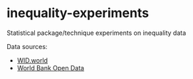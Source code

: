 # inequality-experiments
Statistical package/technique experiments on inequality data

Data sources:
<ul>
  <li><a href="https://wid.world/data/">WID.world</li>
  <li><a href="https://data.worldbank.org">World Bank Open Data</li>
</ul>
